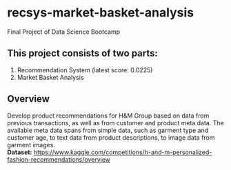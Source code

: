 # recsys-market-basket-analysis
Final Project of Data Science Bootcamp
## This project consists of two parts:
1. Recommendation System (latest score: 0.0225)
2. Market Basket Analysis

## Overview
Develop product recommendations for H&M Group based on data from previous transactions, as well as from customer and product meta data. The available meta data spans from simple data, such as garment type and customer age, to text data from product descriptions, to image data from garment images.<br>
<b>Dataset:</b> https://www.kaggle.com/competitions/h-and-m-personalized-fashion-recommendations/overview
